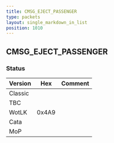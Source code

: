 ```yaml
---
title: CMSG_EJECT_PASSENGER
type: packets
layout: single_markdown_in_list
position: 1010
---
```


## CMSG_EJECT_PASSENGER

### Status

Version    | Hex        | Comment
---------- | ---------- | ---------- 
Classic    |            | 
TBC        |            | 
WotLK      | 0x4A9      | 
Cata       |            | 
MoP        |            | 